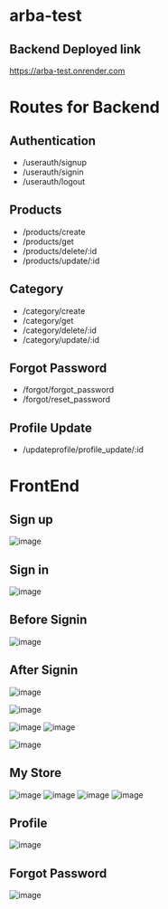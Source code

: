 # arba-test
## Backend Deployed link
  https://arba-test.onrender.com
  
# Routes for Backend

## Authentication
- /userauth/signup
- /userauth/signin
- /userauth/logout

## Products
- /products/create
- /products/get
- /products/delete/:id
- /products/update/:id

## Category
- /category/create
- /category/get
- /category/delete/:id
- /category/update/:id

## Forgot Password
- /forgot/forgot_password
- /forgot/reset_password

## Profile Update
- /updateprofile/profile_update/:id


# FrontEnd
## Sign up
![image](https://github.com/kkalyankumar9/arba-test/assets/112814583/54554623-1408-47ec-a9d4-e6efa35caac7)

## Sign in
![image](https://github.com/kkalyankumar9/arba-test/assets/112814583/830076db-bcac-4bdf-9eb2-c493c5848f2d)
## Before Signin
![image](https://github.com/kkalyankumar9/arba-test/assets/112814583/ce885037-a6f8-4453-ba4c-4f24d15fc9b9)
## After Signin
![image](https://github.com/kkalyankumar9/arba-test/assets/112814583/30a44862-089b-4c7f-922c-40d004fc9c48)

![image](https://github.com/kkalyankumar9/arba-test/assets/112814583/df09767d-906b-475b-a5fd-c9a1bbf0b701)

![image](https://github.com/kkalyankumar9/arba-test/assets/112814583/ece3ff1f-9d93-4b3c-a470-7752ccf8de62)
![image](https://github.com/kkalyankumar9/arba-test/assets/112814583/27b3db15-b83c-4edf-9c2d-ea1c51f55627)

![image](https://github.com/kkalyankumar9/arba-test/assets/112814583/2a9278a5-4c20-4557-b0f5-56fea232a948)

## My Store
![image](https://github.com/kkalyankumar9/arba-test/assets/112814583/d77dd121-0ed9-4044-bcdb-6ad6c9080d90)
![image](https://github.com/kkalyankumar9/arba-test/assets/112814583/15768365-4757-46e8-897e-8758a463faf3)
![image](https://github.com/kkalyankumar9/arba-test/assets/112814583/0cbdecb7-43b2-4f30-959f-f4a1556dccc8)
![image](https://github.com/kkalyankumar9/arba-test/assets/112814583/67f0a828-a2d1-402c-86e8-75aea6cb7a90)

## Profile
![image](https://github.com/kkalyankumar9/arba-test/assets/112814583/ec1ec7b9-3179-43cf-8463-b0122c5c1ca3)
## Forgot Password
![image](https://github.com/kkalyankumar9/arba-test/assets/112814583/ed610c10-9b8b-444c-a8aa-583b16f160a7)






